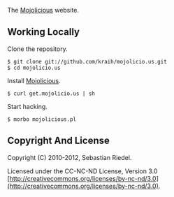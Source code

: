 
  The [Mojolicious](http://mojolicio.us) website.

## Working Locally

  Clone the repository.

    $ git clone git://github.com/kraih/mojolicio.us.git
    $ cd mojolicio.us

  Install [Mojolicious](http://mojolicio.us).

    $ curl get.mojolicio.us | sh

  Start hacking.

    $ morbo mojolicious.pl

## Copyright And License

  Copyright (C) 2010-2012, Sebastian Riedel.

  Licensed under the CC-NC-ND License, Version 3.0
  [http://creativecommons.org/licenses/by-nc-nd/3.0](http://creativecommons.org/licenses/by-nc-nd/3.0).
